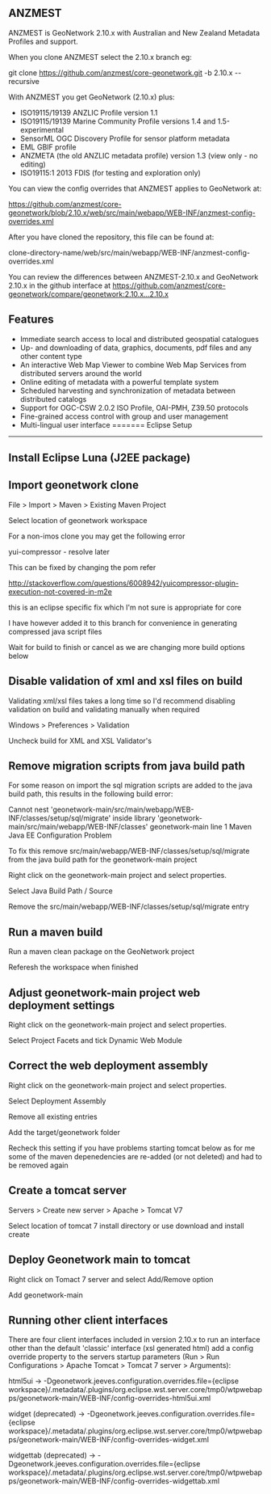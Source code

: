 ANZMEST
-------

ANZMEST is GeoNetwork 2.10.x with Australian and New Zealand Metadata Profiles and support.

When you clone ANZMEST select the 2.10.x branch eg:

git clone https://github.com/anzmest/core-geonetwork.git -b 2.10.x --recursive

With ANZMEST you get GeoNetwork (2.10.x) plus:

* ISO19115/19139 ANZLIC Profile version 1.1
* ISO19115/19139 Marine Community Profile versions 1.4 and 1.5-experimental
* SensorML OGC Discovery Profile for sensor platform metadata
* EML GBIF profile
* ANZMETA (the old ANZLIC metadata profile) version 1.3 (view only - no editing)
* ISO19115:1 2013 FDIS (for testing and exploration only)

You can view the config overrides that ANZMEST applies to GeoNetwork at:

https://github.com/anzmest/core-geonetwork/blob/2.10.x/web/src/main/webapp/WEB-INF/anzmest-config-overrides.xml

After you have cloned the repository, this file can be found at:

clone-directory-name/web/src/main/webapp/WEB-INF/anzmest-config-overrides.xml

You can review the differences between ANZMEST-2.10.x and GeoNetwork 2.10.x 
in the github interface at https://github.com/anzmest/core-geonetwork/compare/geonetwork:2.10.x...2.10.x

Features
--------

* Immediate search access to local and distributed geospatial catalogues
* Up- and downloading of data, graphics, documents, pdf files and any other content type
* An interactive Web Map Viewer to combine Web Map Services from distributed servers around the world
* Online editing of metadata with a powerful template system
* Scheduled harvesting and synchronization of metadata between distributed catalogs
* Support for OGC-CSW 2.0.2 ISO Profile, OAI-PMH, Z39.50 protocols
* Fine-grained access control with group and user management
* Multi-lingual user interface
=======
Eclipse Setup
-------------

## Install Eclipse Luna (J2EE package)

## Import geonetwork clone

File > Import > Maven > Existing Maven Project

Select location of geonetwork workspace

For a non-imos clone you may get the following error

yui-compressor - resolve later 

This can be fixed by changing the pom refer 

http://stackoverflow.com/questions/6008942/yuicompressor-plugin-execution-not-covered-in-m2e

this is an eclipse specific fix which I'm not sure is appropriate for core

I have however added it to this branch for convenience in generating compressed java script files

Wait for build to finish or cancel as we are changing more build options below

## Disable validation of xml and xsl files on build

Validating xml/xsl files takes a long time so I'd recommend disabling validation on build and validating manually when required

Windows > Preferences > Validation 

Uncheck build for XML and XSL Validator's 

## Remove migration scripts from java build path

For some reason on import the sql migration scripts are added to the java build path, this results in the following build error:

Cannot nest 'geonetwork-main/src/main/webapp/WEB-INF/classes/setup/sql/migrate' inside library 'geonetwork-main/src/main/webapp/WEB-INF/classes'	geonetwork-main		line 1	Maven Java EE Configuration Problem

To fix this remove src/main/webapp/WEB-INF/classes/setup/sql/migrate from the java build path for the geonetwork-main project

Right click on the geonetwork-main project and select properties.

Select Java Build Path / Source 

Remove the src/main/webapp/WEB-INF/classes/setup/sql/migrate entry

## Run a maven build 

Run a maven clean package on the GeoNetwork project

Referesh the workspace when finished

## Adjust geonetwork-main project web deployment settings

Right click on the geonetwork-main project and select properties.

Select Project Facets and tick Dynamic Web Module

## Correct the web deployment assembly

Right click on the geonetwork-main project and select properties.

Select Deployment Assembly

Remove all existing entries

Add the target/geonetwork folder

Recheck this setting if you have problems starting tomcat below as for me some of the maven depenedencies are re-added (or not deleted) and had to be removed again 

## Create a tomcat server

Servers > Create new server > Apache > Tomcat V7

Select location of tomcat 7 install directory or use download and install create

## Deploy Geonetwork main to tomcat

Right click on Tomact 7 server and select Add/Remove option

Add geonetwork-main

## Running other client interfaces

There are four client interfaces included in version 2.10.x to run an interface other than the default 'classic' interface (xsl generated html) add a config override property to the servers startup parameters (Run > Run Configurations > Apache Tomcat > Tomcat 7 server > Arguments):

html5ui -> -Dgeonetwork.jeeves.configuration.overrides.file={eclipse workspace}/.metadata/.plugins/org.eclipse.wst.server.core/tmp0/wtpwebapps/geonetwork-main/WEB-INF/config-overrides-html5ui.xml

widget (deprecated) -> -Dgeonetwork.jeeves.configuration.overrides.file={eclipse workspace}/.metadata/.plugins/org.eclipse.wst.server.core/tmp0/wtpwebapps/geonetwork-main/WEB-INF/config-overrides-widget.xml

widgettab (deprecated) -> -Dgeonetwork.jeeves.configuration.overrides.file={eclipse workspace}/.metadata/.plugins/org.eclipse.wst.server.core/tmp0/wtpwebapps/geonetwork-main/WEB-INF/config-overrides-widgettab.xml



